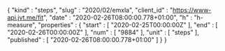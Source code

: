{
  "kind" : "steps",
  "slug" : "2020/02/emxla",
  "client_id" : "https://www-api.jvt.me/fit",
  "date" : "2020-02-26T08:00:00.778+01:00",
  "h" : "h-measure",
  "properties" : {
    "start" : [ "2020-02-25T00:00:00Z" ],
    "end" : [ "2020-02-26T00:00:00Z" ],
    "num" : [ "9884" ],
    "unit" : [ "steps" ],
    "published" : [ "2020-02-26T08:00:00.778+01:00" ]
  }
}
